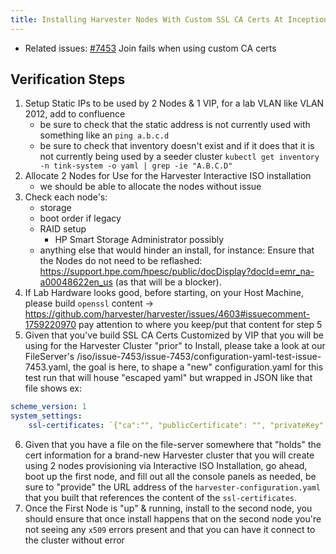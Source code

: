 ```yaml
---
title: Installing Harvester Nodes With Custom SSL CA Certs At Inception
---
```


* Related issues: [#7453](https://github.com/harvester/harvester/issues/7453) Join fails when using custom CA certs

## Verification Steps
1. Setup Static IPs to be used by 2 Nodes & 1 VIP, for a lab VLAN like VLAN 2012, add to confluence
    - be sure to check that the static address is not currently used with something like an `ping a.b.c.d`
    - be sure to check that inventory doesn't exist and if it does that it is not currently being used by a seeder cluster `kubectl get inventory -n tink-system -o yaml | grep -ie "A.B.C.D"`
2. Allocate 2 Nodes for Use for the Harvester Interactive ISO installation
    - we should be able to allocate the nodes without issue
3. Check each node's:
    - storage
    - boot order if legacy
    - RAID setup
        - HP Smart Storage Administrator possibly
    - anything else that would hinder an install, for instance: Ensure that the Nodes do not need to be reflashed: https://support.hpe.com/hpesc/public/docDisplay?docId=emr_na-a00048622en_us (as that will be a blocker).
4. If Lab Hardware looks good, before starting, on your Host Machine, please build `openssl` content -> https://github.com/harvester/harvester/issues/4603#issuecomment-1759220970 pay attention to where you keep/put that content for step 5
5. Given that you've build SSL CA Certs Customized by VIP that you will be using for the Harvester Cluster "prior" to Install, please take a look at our FileServer's /iso/issue-7453/issue-7453/configuration-yaml-test-issue-7453.yaml, the goal is here, to shape a "new" configuration.yaml for this test run that will house "escaped yaml" but wrapped in JSON like that file shows ex:
```yaml
scheme_version: 1
system_settings:
    ssl-certificates: `{"ca":"", "publicCertificate": "", "privateKey": ""}`
```
6. Given that you have a file on the file-server somewhere that "holds" the cert information for a brand-new Harvester cluster that you will create using 2 nodes provisioning via Interactive ISO Installation, go ahead, boot up the first node, and fill out all the console panels as needed, be sure to "provide" the URL address of the `harvester-configuration.yaml` that you built that references the content of the `ssl-certificates`.
7. Once the First Node is "up" & running, install to the second node, you should ensure that once install happens that on the second node you're not seeing any `x509` errors present and that you can have it connect to the cluster without error